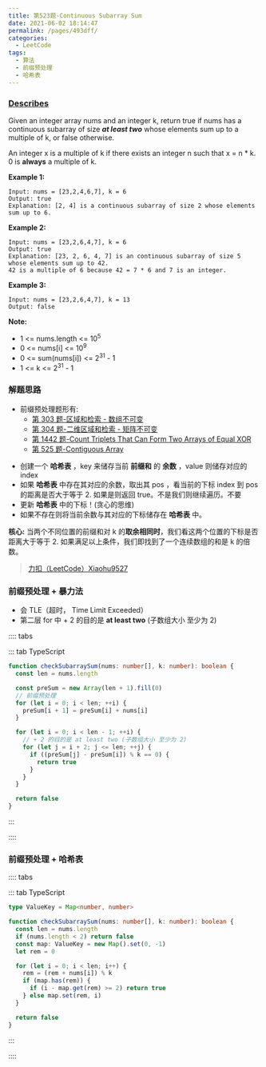 ```yaml
---
title: 第523题-Continuous Subarray Sum
date: 2021-06-02 18:14:47
permalink: /pages/493dff/
categories:
  - LeetCode
tags:
  - 算法
  - 前缀预处理
  - 哈希表
---
```


### [Describes](https://leetcode-cn.com/problems/continuous-subarray-sum/)

Given an integer array <span class="span-shadow">nums</span> and an integer <span class="span-shadow">k</span>, return <span class="span-shadow">true</span> if <span class="span-shadow">nums</span> has a continuous subarray of size **_at least two_** whose elements sum up to a multiple of <span class="span-shadow">k</span>, or <span class="span-shadow">false</span> otherwise.

An integer <span class="span-shadow">x</span> is <span class="span-shadow">a</span> multiple of <span class="span-shadow">k</span> if there exists an integer <span class="span-shadow">n</span> such that <span class="span-shadow">x = n \* k</span>. 0 is **always** <span class="span-shadow">a</span> multiple of <span class="span-shadow">k</span>.

<!-- more -->

**Example 1:**

```
Input: nums = [23,2,4,6,7], k = 6
Output: true
Explanation: [2, 4] is a continuous subarray of size 2 whose elements sum up to 6.
```

**Example 2:**

```
Input: nums = [23,2,6,4,7], k = 6
Output: true
Explanation: [23, 2, 6, 4, 7] is an continuous subarray of size 5 whose elements sum up to 42.
42 is a multiple of 6 because 42 = 7 * 6 and 7 is an integer.
```

**Example 3:**

```
Input: nums = [23,2,6,4,7], k = 13
Output: false
```

**Note:**

- <span class="span-shadow">1 <= nums.length <= 10<sup>5</sup></span>
- <span class="span-shadow">0 <= nums[i] <= 10<sup>9</sup></span>
- <span class="span-shadow">0 <= sum(nums[i]) <= 2<sup>31</sup> - 1</span>
- <span class="span-shadow">1 <= k <= 2<sup>31</sup> - 1</span>

### 解题思路

- 前缀预处理题形有:
  - [第 303 题-区域和检索 - 数组不可变](https://yao-zhixiang.top/pages/29b7ca/)
  - [第 304 题-二维区域和检索 - 矩阵不可变](https://yao-zhixiang.top/pages/a6f86e/)
  - [第 1442 题-Count Triplets That Can Form Two Arrays of Equal XOR](https://yao-zhixiang.top/pages/261bb1/)
  - [第 525 题-Contiguous Array](https://yao-zhixiang.top/pages/9f46a2/)

* 创建一个 **哈希表** ，<span class="span-shadow">key</span> 来储存当前 **前缀和** 的 **余数** ，<span class="span-shadow">value</span> 则储存对应的 index</span>
* 如果 **哈希表** 中存在其对应的余数，取出其 <span class="span-shadow">pos</span> ，看当前的下标 <span class="span-shadow">index</span> 到 <span class="span-shadow">pos</span> 的距离是否大于等于 <span class="span-shadow">2</span>. 如果是则返回 <span class="span-shadow">true</span>。不是我们则继续遍历。不要
* 更新 **哈希表** 中的下标！(贪心的思维)
* 如果不存在则将当前余数与其对应的下标储存在 **哈希表** 中。

**核心:** 当两个不同位置的前缀和对 <span class="span-shadow">k</span> 的**取余相同时**，我们看这两个位置的下标是否距离大于等于 <span class="span-shadow">2</span>. 如果满足以上条件，我们即找到了一个连续数组的和是 <span class="span-shadow">k</span> 的倍数。

> [力扣（LeetCode）Xiaohu9527](https://leetcode-cn.com/problems/continuous-subarray-sum/solution/zheng-ming-dong-tu-bang-ni-chi-tou-ben-t-nldg/)

### 前缀预处理 + 暴力法

- 会 <span class="span-shadow">TLE</span>（超时， <span class="span-shadow">Time Limit Exceeded</span>）
- 第二层 <span class="span-shadow">for</span> 中 <span class="span-shadow">+ 2</span> 的目的是 **at least two** (子数组大小 至少为 <span class="span-shadow">2</span>)

:::: tabs

::: tab TypeScript

```TypeScript
function checkSubarraySum(nums: number[], k: number): boolean {
  const len = nums.length

  const preSum = new Array(len + 1).fill(0)
  // 前缀预处理
  for (let i = 0; i < len; ++i) {
    preSum[i + 1] = preSum[i] + nums[i]
  }

  for (let i = 0; i < len - 1; ++i) {
    // + 2 的目的是 at least two (子数组大小 至少为 2)
    for (let j = i + 2; j <= len; ++j) {
      if ((preSum[j] - preSum[i]) % k == 0) {
        return true
      }
    }
  }

  return false
}
```

:::

::::

### 前缀预处理 + 哈希表

:::: tabs

::: tab TypeScript

```TypeScript
type ValueKey = Map<number, number>

function checkSubarraySum(nums: number[], k: number): boolean {
  const len = nums.length
  if (nums.length < 2) return false
  const map: ValueKey = new Map().set(0, -1)
  let rem = 0

  for (let i = 0; i < len; i++) {
    rem = (rem + nums[i]) % k
    if (map.has(rem)) {
      if (i - map.get(rem) >= 2) return true
    } else map.set(rem, i)
  }

  return false
}
```

:::

::::
